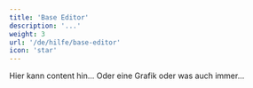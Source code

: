 ```yaml
---
title: 'Base Editor'
description: '...'
weight: 3
url: '/de/hilfe/base-editor'
icon: 'star'
---
```


Hier kann content hin... Oder eine Grafik oder was auch immer...
